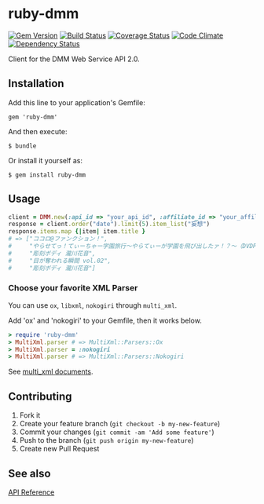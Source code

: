 # ruby-dmm
[![Gem Version](https://img.shields.io/gem/v/ruby-dmm.svg?style=flat)](http://badge.fury.io/rb/ruby-dmm)
[![Build Status](https://img.shields.io/travis/meganemura/ruby-dmm.svg?style=flat)](https://travis-ci.org/meganemura/ruby-dmm)
[![Coverage Status](https://img.shields.io/coveralls/meganemura/ruby-dmm.svg?style=flat)](https://coveralls.io/r/meganemura/ruby-dmm?branch=master)
[![Code Climate](https://img.shields.io/codeclimate/github/meganemura/ruby-dmm.svg?style=flat)](https://codeclimate.com/github/meganemura/ruby-dmm)
[![Dependency Status](https://img.shields.io/gemnasium/meganemura/ruby-dmm.svg?style=flat)](https://gemnasium.com/meganemura/ruby-dmm)

Client for the DMM Web Service API 2.0.

## Installation

Add this line to your application's Gemfile:

    gem 'ruby-dmm'

And then execute:

    $ bundle

Or install it yourself as:

    $ gem install ruby-dmm

## Usage

```ruby
client = DMM.new(:api_id => "your_api_id", :affiliate_id => "your_affiliate_id", :result_only => true)
response = client.order("date").limit(5).item_list("妄想")
response.items.map {|item| item.title }
# => ["ココロ@ファンクション！",
#     "やらせてっ！てぃーちゃー学園旅行〜やらてぃーが学園を飛び出したァ！？〜（DVDPG）",
#     "彫刻ボディ 瀧川花音",
#     "目が奪われる瞬間 vol.02",
#     "彫刻ボディ 瀧川花音"]
```

### Choose your favorite XML Parser

You can use `ox`, `libxml`, `nokogiri` through `multi_xml`.

Add 'ox' and 'nokogiri' to your Gemfile, then it works below.

```ruby
> require 'ruby-dmm'
> MultiXml.parser # => MultiXml::Parsers::Ox
> MultiXml.parser = :nokogiri
> MultiXml.parser # => MultiXml::Parsers::Nokogiri
```

See [multi_xml documents](http://rdoc.info/gems/multi_xml).

## Contributing

1. Fork it
2. Create your feature branch (`git checkout -b my-new-feature`)
3. Commit your changes (`git commit -am 'Add some feature'`)
4. Push to the branch (`git push origin my-new-feature`)
5. Create new Pull Request

## See also

[API Reference](https://affiliate.dmm.com/api/)

